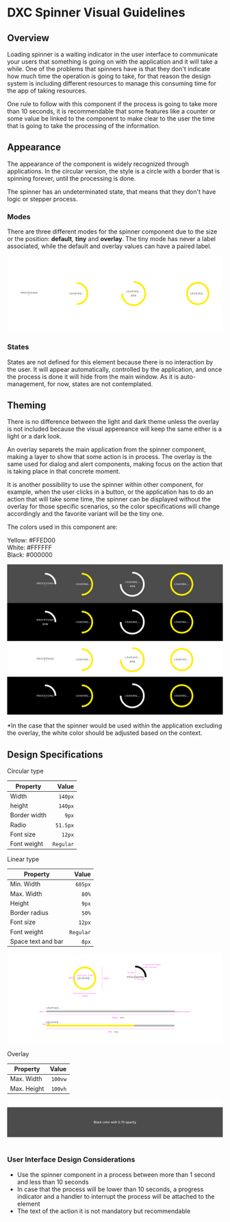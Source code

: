 # DXC Spinner Visual Guidelines

## Overview

Loading spinner is a waiting indicator in the user interface to communicate your users that something is going on with the application and it will take a while. One of the problems that spinners have is that they don't indicate how much time the operation is going to take, for that reason the design system is including different resources to manage this consuming time for the app of taking resources.

One rule to follow with this component if the process is going to take more than 10 seconds, it is recommendable that some features like a counter or some value be linked to the component to make clear to the user the time that is going to take the processing of the information.

## Appearance

The appearance of the component is widely recognized through applications.
In the circular version, the style is a circle with a border that is spinning forever, until the processing is done.

The spinner has an undeterminated state, that means that they don't have logic or stepper process.

### Modes

There are three different modes for the spinner component due to the size or the position: __default__, __tiny__ and __overlay__.
The tiny mode has never a label associated, while the default and overlay values can have a paired label.

![Spinner circular mode](images/spinner_modes.png)

### States

States are not defined for this element because there is no interaction by the user. It will appear automatically, controlled by the application, and once the process is done it will hide from the main window. 
As it is auto-management, for now, states are not contemplated.

## Theming

There is no difference between the light and dark theme unless the overlay is not included because the visual appereance will keep the same either is a light or a dark look.

An overlay separets the main application from the spinner component, making a layer to show that some action is in process. The overlay is the same used for dialog and alert components, making focus on the action that is taking place in that concrete moment.

It is another possibility to use the spinner within other component, for example, when the user clicks in a button, or the application has to do an action that will take some time, the spinner can be displayed without the overlay for those specific scenarios, so the color specifications will change accordingly and the favorite variant will be the tiny one.

The colors used in this component are:

Yellow: #FFED00  
White: #FFFFFF  
Black: #000000  

![Spinner colors and display](images/spinner_theme.png)

*In the case that the spinner would be used within the application excluding the overlay, the white color should be adjusted based on the context.

## Design Specifications

Circular type

| Property           | Value|
|--------------------|------:|
| Width              | `140px`|
| height             | `140px`|
| Border width       | `9px` |
| Radio              | `51.5px` |
| Font size          | `12px` |
| Font weight        | `Regular` |


Linear type

| Property           | Value|
|--------------------|------:|
| Min. Width         | `685px`|
| Max. Width         | `80%`|
| Height             | `9px` |
| Border radius      | `50%` |
| Font size          | `12px` |
| Font weight        | `Regular` |
| Space text and bar | `8px` |

![Spinner specifications for circular mode](images/spinner_specs.png)

Overlay

| Property           | Value|
|--------------------|------:|
| Max. Width         | `100vw`|
| Max. Height        | `100vh`|

![Spinner specifications for the overlay](images/spinner_overlay.png)

### User Interface Design Considerations

- Use the spinner component in a process between more than 1 second and less than 10 seconds
- In case that the process will be lower than 10 seconds, a progress indicator and a handler to interrupt the process will be attached to the element
- The text of the action it is not mandatory but recommendable